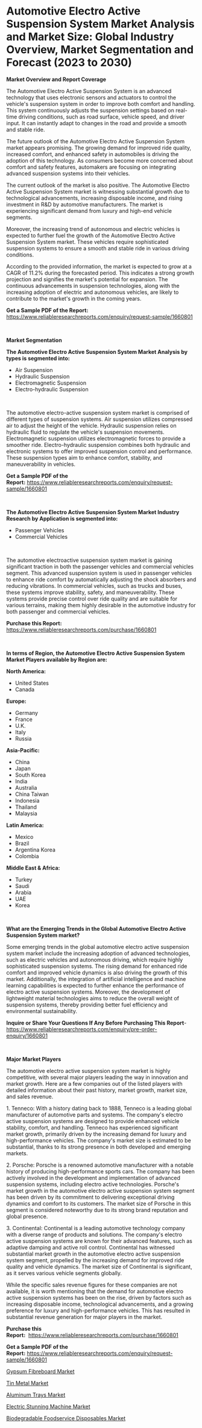 <p><h1>Automotive Electro Active Suspension System Market Analysis and Market Size: Global Industry Overview, Market Segmentation and Forecast (2023 to 2030)</h1></p><p><strong>Market Overview and Report Coverage</strong></p>
<p><p>The Automotive Electro Active Suspension System is an advanced technology that uses electronic sensors and actuators to control the vehicle's suspension system in order to improve both comfort and handling. This system continuously adjusts the suspension settings based on real-time driving conditions, such as road surface, vehicle speed, and driver input. It can instantly adapt to changes in the road and provide a smooth and stable ride.</p><p>The future outlook of the Automotive Electro Active Suspension System market appears promising. The growing demand for improved ride quality, increased comfort, and enhanced safety in automobiles is driving the adoption of this technology. As consumers become more concerned about comfort and safety features, automakers are focusing on integrating advanced suspension systems into their vehicles.</p><p>The current outlook of the market is also positive. The Automotive Electro Active Suspension System market is witnessing substantial growth due to technological advancements, increasing disposable income, and rising investment in R&D by automotive manufacturers. The market is experiencing significant demand from luxury and high-end vehicle segments.</p><p>Moreover, the increasing trend of autonomous and electric vehicles is expected to further fuel the growth of the Automotive Electro Active Suspension System market. These vehicles require sophisticated suspension systems to ensure a smooth and stable ride in various driving conditions.</p><p>According to the provided information, the market is expected to grow at a CAGR of 11.2% during the forecasted period. This indicates a strong growth projection and signifies the market's potential for expansion. The continuous advancements in suspension technologies, along with the increasing adoption of electric and autonomous vehicles, are likely to contribute to the market's growth in the coming years.</p></p>
<p><strong>Get a Sample PDF of the Report:</strong> <a href="https://www.reliableresearchreports.com/enquiry/request-sample/1660801">https://www.reliableresearchreports.com/enquiry/request-sample/1660801</a></p>
<p>&nbsp;</p>
<p><strong>Market Segmentation</strong></p>
<p><strong>The Automotive Electro Active Suspension System Market Analysis by types is segmented into:</strong></p>
<p><ul><li>Air Suspension</li><li>Hydraulic Suspension</li><li>Electromagnetic Suspension</li><li>Electro-hydraulic Suspension</li></ul></p>
<p>&nbsp;</p>
<p><p>The automotive electro-active suspension system market is comprised of different types of suspension systems. Air suspension utilizes compressed air to adjust the height of the vehicle. Hydraulic suspension relies on hydraulic fluid to regulate the vehicle's suspension movements. Electromagnetic suspension utilizes electromagnetic forces to provide a smoother ride. Electro-hydraulic suspension combines both hydraulic and electronic systems to offer improved suspension control and performance. These suspension types aim to enhance comfort, stability, and maneuverability in vehicles.</p></p>
<p><strong>Get a Sample PDF of the Report:</strong>&nbsp;<a href="https://www.reliableresearchreports.com/enquiry/request-sample/1660801">https://www.reliableresearchreports.com/enquiry/request-sample/1660801</a></p>
<p>&nbsp;</p>
<p><strong>The Automotive Electro Active Suspension System Market Industry Research by Application is segmented into:</strong></p>
<p><ul><li>Passenger Vehicles</li><li>Commercial Vehicles</li></ul></p>
<p>&nbsp;</p>
<p><p>The automotive electroactive suspension system market is gaining significant traction in both the passenger vehicles and commercial vehicles segment. This advanced suspension system is used in passenger vehicles to enhance ride comfort by automatically adjusting the shock absorbers and reducing vibrations. In commercial vehicles, such as trucks and buses, these systems improve stability, safety, and maneuverability. These systems provide precise control over ride quality and are suitable for various terrains, making them highly desirable in the automotive industry for both passenger and commercial vehicles.</p></p>
<p><strong>Purchase this Report:</strong>&nbsp; <a href="https://www.reliableresearchreports.com/purchase/1660801">https://www.reliableresearchreports.com/purchase/1660801</a></p>
<p>&nbsp;</p>
<p><strong>In terms of Region, the Automotive Electro Active Suspension System Market Players available by Region are:</strong></p>
<p>
    <p> <strong> North America: </strong>
        <ul>
            <li>United States</li>
            <li>Canada</li>
        </ul>
        </p> 
    <p> <strong> Europe: </strong>
        <ul>
            <li>Germany</li>
            <li>France</li>
            <li>U.K.</li>
            <li>Italy</li>
            <li>Russia</li>
        </ul>
        </p> 
    <p> <strong> Asia-Pacific: </strong>
        <ul>
            <li>China</li>
            <li>Japan</li>
            <li>South Korea</li>
            <li>India</li>
            <li>Australia</li>
            <li>China Taiwan</li>
            <li>Indonesia</li>
            <li>Thailand</li>
            <li>Malaysia</li>
        </ul>
        </p> 
    <p> <strong> Latin America: </strong>
        <ul>
            <li>Mexico</li>
            <li>Brazil</li>
            <li>Argentina Korea</li>
            <li>Colombia</li>
        </ul>
        </p> 
    <p> <strong> Middle East & Africa: </strong>
        <ul>
            <li>Turkey</li>
            <li>Saudi</li>
            <li>Arabia</li>
            <li>UAE</li>
            <li>Korea</li>
        </ul>
    </p>
    </p>
<p>&nbsp;</p>
<p><strong>What are the Emerging Trends in the Global Automotive Electro Active Suspension System market?</strong></p>
<p><p>Some emerging trends in the global automotive electro active suspension system market include the increasing adoption of advanced technologies, such as electric vehicles and autonomous driving, which require highly sophisticated suspension systems. The rising demand for enhanced ride comfort and improved vehicle dynamics is also driving the growth of this market. Additionally, the integration of artificial intelligence and machine learning capabilities is expected to further enhance the performance of electro active suspension systems. Moreover, the development of lightweight material technologies aims to reduce the overall weight of suspension systems, thereby providing better fuel efficiency and environmental sustainability.</p></p>
<p><strong>Inquire or Share Your Questions If Any Before Purchasing This Report</strong>- <a href="https://www.reliableresearchreports.com/enquiry/pre-order-enquiry/1660801">https://www.reliableresearchreports.com/enquiry/pre-order-enquiry/1660801</a></p>
<p>&nbsp;</p>
<p><strong>Major Market Players</strong></p>
<p><p>The automotive electro active suspension system market is highly competitive, with several major players leading the way in innovation and market growth. Here are a few companies out of the listed players with detailed information about their past history, market growth, market size, and sales revenue.</p><p>1. Tenneco: With a history dating back to 1888, Tenneco is a leading global manufacturer of automotive parts and systems. The company's electro active suspension systems are designed to provide enhanced vehicle stability, comfort, and handling. Tenneco has experienced significant market growth, primarily driven by the increasing demand for luxury and high-performance vehicles. The company's market size is estimated to be substantial, thanks to its strong presence in both developed and emerging markets.</p><p>2. Porsche: Porsche is a renowned automotive manufacturer with a notable history of producing high-performance sports cars. The company has been actively involved in the development and implementation of advanced suspension systems, including electro active technologies. Porsche's market growth in the automotive electro active suspension system segment has been driven by its commitment to delivering exceptional driving dynamics and comfort to its customers. The market size of Porsche in this segment is considered noteworthy due to its strong brand reputation and global presence.</p><p>3. Continental: Continental is a leading automotive technology company with a diverse range of products and solutions. The company's electro active suspension systems are known for their advanced features, such as adaptive damping and active roll control. Continental has witnessed substantial market growth in the automotive electro active suspension system segment, propelled by the increasing demand for improved ride quality and vehicle dynamics. The market size of Continental is significant, as it serves various vehicle segments globally.</p><p>While the specific sales revenue figures for these companies are not available, it is worth mentioning that the demand for automotive electro active suspension systems has been on the rise, driven by factors such as increasing disposable income, technological advancements, and a growing preference for luxury and high-performance vehicles. This has resulted in substantial revenue generation for major players in the market.</p></p>
<p><strong>Purchase this Report:</strong>&nbsp;&nbsp;<a href="https://www.reliableresearchreports.com/purchase/1660801">https://www.reliableresearchreports.com/purchase/1660801</a></p>
<p></p>
<p><strong>Get a Sample PDF of the Report:</strong>&nbsp;<a href="https://www.reliableresearchreports.com/enquiry/request-sample/1660801">https://www.reliableresearchreports.com/enquiry/request-sample/1660801</a></p>
<p><p><a href="https://medium.com/@oletawunsch/gypsum-fibreboard-market-insights-into-market-cagr-market-trends-and-growth-strategies-eda539d4445e">Gypsum Fibreboard Market</a></p><p><a href="https://medium.com/@kimwalker82/tin-metal-market-competitive-analysis-market-trends-and-forecast-to-2030-21e98ff6afaa">Tin Metal Market</a></p><p><a href="https://www.linkedin.com/pulse/aluminum-trays-market-research-report-unlocks-analysis-financial-cmxfe/">Aluminum Trays Market</a></p><p><a href="https://github.com/Chiragrp26/Market-Research-Report-List-1/blob/main/electric-stunning-machine-market.md">Electric Stunning Machine Market</a></p><p><a href="https://www.linkedin.com/pulse/biodegradable-foodservice-disposables-market-size-2023-vfdxe/">Biodegradable Foodservice Disposables Market</a></p></p>